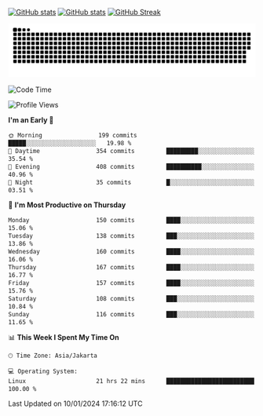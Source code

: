 [![GitHub stats](https://github-readme-stats.vercel.app/api?username=aurelioklv&card_width=500&show_icons=true&rank_icon=github&theme=solarized-dark#gh-dark-mode-only)](https://github.com/anuraghazra/github-readme-stats#gh-dark-mode-only)
[![GitHub stats](https://github-readme-stats.vercel.app/api?username=aurelioklv&card_width=500&show_icons=true&rank_icon=github&theme=buefy#gh-light-mode-only)](https://github.com/anuraghazra/github-readme-stats#gh-light-mode-only)
[![GitHub Streak](https://streak-stats.demolab.com/?user=aurelioklv&card_width=336&theme=solarized-dark)](https://git.io/streak-stats)

<picture>
  <source media="(prefers-color-scheme: dark)" srcset="https://raw.githubusercontent.com/aurelioklv/aurelioklv/snake-output/github-contribution-grid-snake-dark.svg">
  <source media="(prefers-color-scheme: light)" srcset="https://raw.githubusercontent.com/aurelioklv/aurelioklv/snake-output/github-contribution-grid-snake.svg">
  <img alt="github contribution grid snake animation" src="https://raw.githubusercontent.com/aurelioklv/aurelioklv/snake-output/github-contribution-grid-snake.svg">
</picture>

<!--START_SECTION:waka-->
![Code Time](http://img.shields.io/badge/Code%20Time-347%20hrs%2023%20mins-blue)

![Profile Views](http://img.shields.io/badge/Profile%20Views-72-blue)

**I'm an Early 🐤** 

```text
🌞 Morning                199 commits         █████░░░░░░░░░░░░░░░░░░░░   19.98 % 
🌆 Daytime                354 commits         █████████░░░░░░░░░░░░░░░░   35.54 % 
🌃 Evening                408 commits         ██████████░░░░░░░░░░░░░░░   40.96 % 
🌙 Night                  35 commits          █░░░░░░░░░░░░░░░░░░░░░░░░   03.51 % 
```
📅 **I'm Most Productive on Thursday** 

```text
Monday                   150 commits         ████░░░░░░░░░░░░░░░░░░░░░   15.06 % 
Tuesday                  138 commits         ███░░░░░░░░░░░░░░░░░░░░░░   13.86 % 
Wednesday                160 commits         ████░░░░░░░░░░░░░░░░░░░░░   16.06 % 
Thursday                 167 commits         ████░░░░░░░░░░░░░░░░░░░░░   16.77 % 
Friday                   157 commits         ████░░░░░░░░░░░░░░░░░░░░░   15.76 % 
Saturday                 108 commits         ███░░░░░░░░░░░░░░░░░░░░░░   10.84 % 
Sunday                   116 commits         ███░░░░░░░░░░░░░░░░░░░░░░   11.65 % 
```


📊 **This Week I Spent My Time On** 

```text
🕑︎ Time Zone: Asia/Jakarta

💻 Operating System: 
Linux                    21 hrs 22 mins      █████████████████████████   100.00 % 
```


 Last Updated on 10/01/2024 17:16:12 UTC
<!--END_SECTION:waka-->

